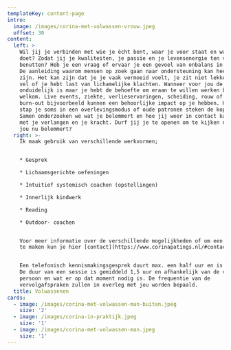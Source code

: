 ```yaml
---
templateKey: content-page
intro:
  image: /images/corina-met-volwassen-vrouw.jpeg
  offset: 30
content:
  left: >
    Wil jij je verbinden met wie je ècht bent, waar je voor staat en wat je
    doet? Zodat jij je kwaliteiten, je passie en je levensenergie ten volle kan
    benutten? Heb je een vraag of ervaar je een gevoel van onbalans in je leven?
    De aanleiding waarom mensen op zoek gaan naar ondersteuning kan heel divers
    zijn. Het kan zijn dat je je vaak vermoeid voelt, je zit niet lekker in je
    vel of je hebt last van lichamelijke klachten. Wanneer voor jou de oorzaak
    onduidelijk is maar je hebt de behoefte om eraan te willen werken ben je
    welkom. Live events, ziekte, verlieservaringen, scheiding, rouw of een
    burn-out bijvoorbeeld kunnen een behoorlijke impact op je hebben. Hierdoor
    stap je soms in een overlevingsmodus of oude patronen steken de kop op.
    Samen onderzoeken we wat je belemmert en hoe jij weer in contact kan komen
    met je verlangen en je kracht. Durf jij je te openen om te kijken naar wat
    jou nu belemmert?
  right: >-
    Ik maak gebruik van verschillende werkvormen;


    * Gesprek

    * Lichaamsgerichte oefeningen

    * Intuitief systemisch coachen (opstellingen)

    * Innerlijk kindwerk

    * Reading

    * Outdoor- coachen


    Voor meer informatie over de verschillende mogelijkheden of om een afspraak
    te maken kun je hier [contact](https://www.corinapatings.nl/#contact) op nemen.


    Een telefonisch kennismakingsgesprek duurt max. een half uur en is gratis.
    De duur van een sessie is gemiddeld 1,5 uur en afhankelijk van de vraag, de
    persoon en wat er op dat moment nodig is. De frequentie van de
    vervolgafspraken zullen in overleg met jou worden bepaald.
  title: Volwassenen
cards:
  - image: /images/corina-met-volwassen-man-buiten.jpeg
    size: '2'
  - image: /images/corina-in-praktijk.jpeg
    size: '1'
  - image: /images/corina-met-volwassen-man.jpeg
    size: '1'
---
```


